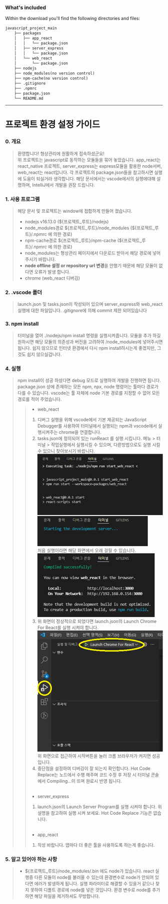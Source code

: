 ### What's included

Within the download you'll find the following directories and files:

```
javascript_project_main
    ├── packages
    │   ├── app_react
    │   │   └── package.json
    │   ├── server_express
    │   │   └── package.json
    │   └── web_react
    │       └── package.json
    ├── nodejs
    ├── node_modules(no version control)
    ├── npm-cache(no version control)
    ├── .gitignore
    ├── .npmrc
    ├── package.json
    └── README.md
```
* * *
# 프로젝트 환경 설정 가이드
### 0. 개요
> 환영합니다! 형상관리에 원활하게 접속하셨군요!   
> 위 프로젝트는 javascript로 동작하는 모듈들을 묶어 놓았습니다. app_react는 react_native 프로젝트, server_express는 express모듈을 활용한 node서버, web_react는 react입니다. 각 프로젝트의 package.json들을 참고하시면 실행에 도움이 되실거라 생각합니다. 해당 문서에서는 vscode에서의 실행에대해 설명하며, IntelliJ에서 개발을 권장 드립니다.

### 1. 사용 프로그램
> 해당 문서 및 프로젝트는 window에 접합하게 만들어 졌습니다.
> - nodejs v16.13.0 (\${프로젝트_루트}/nodejs)
> - node_modules경로 \${프로젝트_루트}/node_modules (${프로젝트_루트}/.npmrc 에 의한 경로)
> - npm-cache경로 \${프로젝트_루트}/npm-cache (${프로젝트_루트}/.npmrc 에 의한 경로)
> - node_modules는 형상관리 페이지에서 다운로드 받아서 해당 경로에 넣어 주시기 바랍니다.
> - **node offline 설정 or repository url 변경**을 안했기 때문에 해당 모듈이 없다면 오류가 발생 합니다.
> - chrome (web_react 디버깅)
### 2. .vscode 폴더
> launch.json 및 tasks.json이 작성되어 있으며 server_express와 web_react 실행에 대한 파일입니다. .gitignore에 의해 commit 제한 되어있습니다

### 3. npm install
> 터미널을 열어 ./nodejs/npm install 명령을 실행시켜줍니다. 모듈을 추가 하길 원하시면 해당 모듈의 의존성과 버전을 고려하여 /node_modules에 넣어주시면 됩니다. 쉽지 않으므로 인터넷 환경에서 다시 npm install하시는게 좋겠지만, 그것도 쉽지 않으실겁니다.

### 4. 실행
> npm install이 성공 하셨다면 debug 모드로 실행하여 개발을 진행하면 됩니다.   
> package.json 상에 존재하는 모든 npm, npx, node 명령어는 툴마다 경로가 다를 수 있습니다. vscode는 툴 자체에 node 기본 경로를 지정할 수 없어 모든 경로를 적어 주었습니다.   
>   > - web_react   
>   > 1. 디버그 실행을 위해 vscode에서 기본 제공되는 JavaScript Debugger를 사용하여 터미널에서 실행되는 npm과 vscode에서 실행시켜주는 chrome을 연결합니다.  
>   > 2. tasks.json에 정의되어 있는 runReact 를 실행 시킵니다. 메뉴 \> 터미널 \> 작업실행에서 실행시킬 수 있으며, 다른방법으로도 실행 시킬 수 있으니 찾아보시기 바랍니다.   
>   > <img src="./readme_img/webreactstart1.png" width="auto" height="auto" alt="webreactstart1"></img><br/>
>   > <img src="./readme_img/webreactstart2.png" width="auto" height="auto" alt="webreactstart2"></img><br/>
>   > 처음 실행이라면 해당 화면에서 오래 걸릴 수 있습니다.   
>   > <img src="./readme_img/webreactstart3.png" width="auto" height="auto" alt="webreactstart3"></img><br/>
>   > 3. 위 화면이 정상적으로 되었다면 launch.json의 Launch Chrome For React를 실행 시켜야 합니다.   
>   > <img src="./readme_img/chromestart1.png" width="auto" height="auto" alt="chromestart1"></img><br/>
>   > 위 화면으로 접근하여 시작버튼을 눌러 크롬 브라우저가 켜지면 성공입니다.
>   > 4. 중단점을 설정하여 디버깅이 잘 되는지 확인합니다. Hot Code Replace는 노드에서 수행 해주며 코드 수정 후 저장 시 터미널 콘솔에서 Compiling...이 뜨며 완료시 반영 됩니다.
>   > <br/><br/>
>   > - server_express  
>   > 1. launch.json의 Launch Server Program를 실행 시켜야 합니다. 위 설명을 참고하여 실행 시켜 보세요. Hot Code Replace 기능은 없습니다.
>   > <br/><br/>
>   > - app_react
>   > 1. 작성 바랍니다. 앱마다 더 좋은 툴을 사용하도록 하는게 좋습니다.

### 5. 알고 있어야 하는 사항
> - \${프로젝트_루트}/node_modules/.bin 에도 node가 있습니다. react 실행중 다른 모듈이 node를 불러올 수 있는데 환경변수로 node가 안되어 있다면 에러가 발생하게 됩니다. 실행 파라미터로 해결할 수 있을거 같으나 찾지 못하여 디폴트 경로에 node를 넣은 것입니다. 환경 변수로 node를 추가하면 해당 파일을 제거하셔도 무방합니다.
 